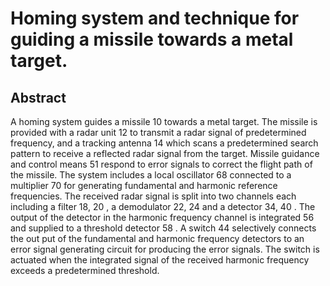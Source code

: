 # Homing system and technique for guiding a missile towards a metal target.

## Abstract
A homing system guides a missile 10 towards a metal target. The missile is provided with a radar unit 12 to transmit a radar signal of predetermined frequency, and a tracking antenna 14 which scans a predetermined search pattern to receive a reflected radar signal from the target. Missile guidance and control means 51 respond to error signals to correct the flight path of the missile. The system includes a local oscillator 68 connected to a multiplier 70 for generating fundamental and harmonic reference frequencies. The received radar signal is split into two channels each including a filter 18, 20 , a demodulator 22, 24 and a detector 34, 40 . The output of the detector in the harmonic frequency channel is integrated 56 and supplied to a threshold detector 58 . A switch 44 selectively connects the out put of the fundamental and harmonic frequency detectors to an error signal generating circuit for producing the error signals. The switch is actuated when the integrated signal of the received harmonic frequency exceeds a predetermined threshold.